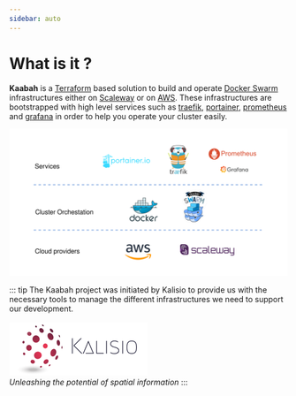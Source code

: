 ```yaml
---
sidebar: auto
---
```


# What is it ?

<b>Kaabah</b> is a [Terraform](https://www.terraform.io/) based solution to build and operate [Docker Swarm](https://docs.docker.com/engine/swarm/) infrastructures either on [Scaleway](https://www.scaleway.com/) or on [AWS](https://aws.amazon.com). These infrastructures are bootstrapped with high level services such as [traefik](https://traefik.io/), [portainer](https://portainer.io/), [prometheus](https://prometheus.io/) and [grafana](https://grafana.com/) in order to help you operate your cluster easily.

![Kaabah overview](./../assets/kaabah-overview.svg)

::: tip
The Kaabah project was initiated by Kalisio to provide us with the necessary tools to manage the different infrastructures we need to support our development.<br/><br/>
[![kalisio](./../assets/kalisio-banner.png)](https://kalisio.com)<br/>
<i>Unleashing the potential of spatial information</i>
::: 